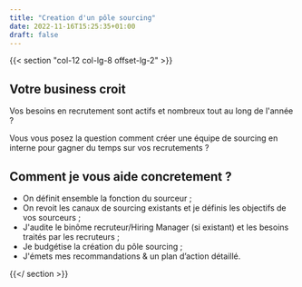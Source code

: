 ```yaml
---
title: "Creation d'un pôle sourcing"
date: 2022-11-16T15:25:35+01:00
draft: false
---
```


{{< section "col-12 col-lg-8 offset-lg-2" >}}

## Votre business croit

Vos besoins en recrutement sont actifs et nombreux tout au long de l'année ?

Vous vous posez la question comment créer une équipe de sourcing en interne pour gagner du temps sur vos recrutements ?

## Comment je vous aide concretement ?
- On définit ensemble la fonction du sourceur ;
- On revoit les canaux de sourcing existants et je définis les objectifs de vos sourceurs ;
- J'audite le binôme recruteur/Hiring Manager (si existant) et les besoins traités par les recruteurs ;
- Je budgétise la création du pôle sourcing ;
- J'émets mes recommandations & un plan d’action détaillé.

{{</ section >}}